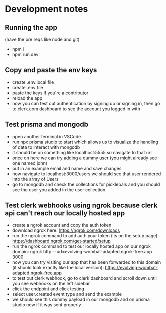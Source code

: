 # Development notes
## Running the app
(have the pre reqs like node and git)
- npm i <br>
- npm run dev

## Copy and paste the env keys
- create .env.local file <br>
- create .env file <br>
- paste the keys if you're a contributor <br>
- reload the app <br>
- now you can test out authentication by signing up or signing in, then go to clerk.com dashboard to see the account you logged in with

## Test prisma and mongodb
- open another terminal in VSCode <br>
- run npx prisma studio to start which allows us to visualize the handling of data to interact with mongodb <br>
- it should be on something like localhost:5555 so navigate to that url <br>
- once on here we can try adding a dummy user (you might already see one named john) <br>
- put in an example email and name and save changes <br>
- now navigate to localhost:3000/users we should see that user rendered into the array of Users
- go to mongodb and check the collections for picklepals and you should see the user you added in the user collection

## Test clerk webhooks using ngrok because clerk api can't reach our locally hosted app
- create a ngrok account and copy the auth token <br>
- download ngrok here: https://ngrok.com/downloads <br>
- run the ngrok command to add auth your token (its on the setup page): https://dashboard.ngrok.com/get-started/setup <br>
- run the ngrok command to test our locally hosted app on our ngrok domain: ngrok http --url=evolving-wombat-adapted.ngrok-free.app 3000
- now you can try visiting our app that has been forwarded to this domain (it should look exactly like the local version): https://evolving-wombat-adapted.ngrok-free.app
- to test out clerk webhook, go to clerk dashboard and scroll down until you see webhooks on the left sidebar
- click the endpoint and click testing
- select user.created event type and send the example
- we should see this dummy payload in our mongodb and on prisma studio now if it was sent properly
